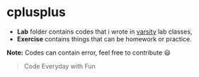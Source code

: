 # cplusplus
* **Lab** folder contains codes that i wrote in [varsity](https://www.aiub.edu) lab classes, 
* **Exercise** contains things that can be homework or practice.

**Note:** Codes can contain error, feel free to contribute :smiley:

> Code Everyday with Fun

